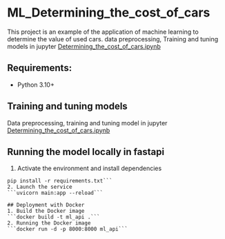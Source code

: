 # ML_Determining_the_cost_of_cars
This project is an example of the application of machine learning to determine the value of used cars. 
data preprocessing, Training and tuning models in jupyter [Determining_the_cost_of_cars.ipynb](https://github.com/Vladruss/ML_Determining_the_cost_of_cars/blob/main/Determining_the_cost_of_cars.ipynb)

## Requirements:
* Python 3.10+

## Training and tuning models
Data preprocessing, training and tuning model in jupyter [Determining_the_cost_of_cars.ipynb](https://github.com/Vladruss/ML_Determining_the_cost_of_cars/blob/main/Determining_the_cost_of_cars.ipynb)

## Running the model locally in fastapi
1. Activate the environment and install dependencies
```source /path/to/venv/bin/activate
pip install -r requirements.txt```
2. Launch the service
```uvicorn main:app --reload```

## Deployment with Docker
1. Build the Docker image
```docker build -t ml_api .```
2. Running the Docker image
```docker run -d -p 8000:8000 ml_api```
